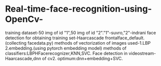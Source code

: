 # Real-time-face-recognition-using-OpenCv-
training dataset-50 img of id "1",50 img of id "2"."1"-suvro,"2"-indrani
face detection for obtaining training set-Haarcascade frontalface_default.(collecting facedata.py)
methods of vectorization of images used-1.LBP 2.embedding.(using pytorch embedding model)
methods of classifiers:LBPHFacerecognizer,KNN,SVC.
Face detection in videostream-Haarcascade,dnn of cv2.
optimum:dnn+embedding+SVC.
